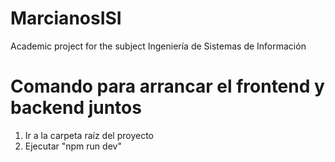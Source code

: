# MarcianosISI
Academic project for the subject Ingeniería de Sistemas de Información

# Comando para arrancar el frontend y backend juntos
1. Ir a la carpeta raíz del proyecto
2. Ejecutar "npm run dev"
